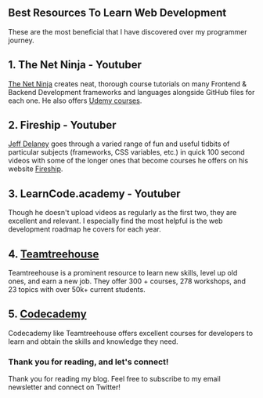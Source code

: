 ## Best Resources To Learn Web Development

These are the most beneficial that I have discovered over my programmer journey.

## 1. The Net Ninja - Youtuber

[The Net Ninja](https://www.youtube.com/channel/UCW5YeuERMmlnqo4oq8vwUpg) creates neat, thorough course tutorials on many Frontend & Backend Development frameworks and languages alongside GitHub files for each one. He also offers [Udemy courses](https://www.udemy.com/user/47fd83f6-5e4a-4e87-a0f0-519ac51f91b6/).

## 2. Fireship - Youtuber

 [Jeff Delaney](https://www.youtube.com/channel/UCsBjURrPoezykLs9EqgamOA) goes through a varied range of fun and useful tidbits of particular subjects (frameworks, CSS variables, etc.) in quick 100 second videos with some of the longer ones that become courses he offers on his website [Fireship](https://fireship.io). 

## 3. LearnCode.academy - Youtuber

Though he doesn't upload videos as regularly as the first two, they are excellent and relevant. I especially find the most helpful is the web development roadmap he covers for each year.

## 4.  [Teamtreehouse](https://teamtreehouse.com) 

Teamtreehouse is a prominent resource to learn new skills, level up old ones, and earn a new job. They offer 300 + courses, 278 workshops, and 23 topics with over 50k+ current students.

## 5.  [Codecademy](https://www.codecademy.com/learn) 
Codecademy like Teamtreehouse offers excellent courses for developers to learn and obtain the skills and knowledge they need.

### Thank you for reading, and let's connect!

Thank you for reading my blog. Feel free to subscribe to my email newsletter and connect on Twitter!

